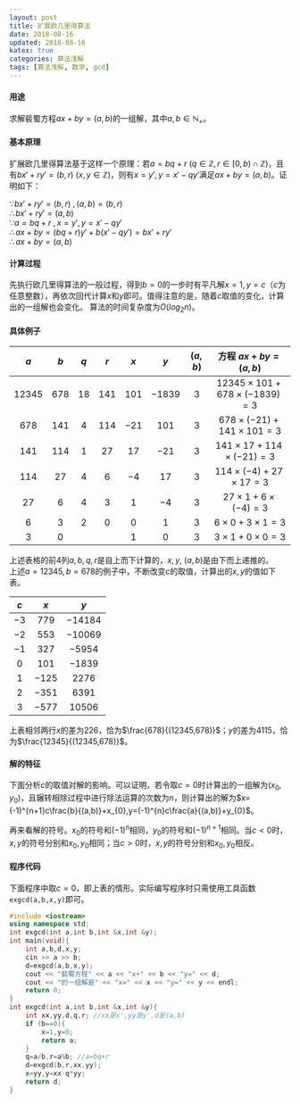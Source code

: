 ```yaml
---
layout: post
title: 扩展欧几里得算法
date: 2018-08-16
updated: 2018-08-16
katex: true
categories: 算法浅解
tags: [算法浅解, 数学, gcd]
---
```


#### 用途
求解裴蜀方程$ax+by=(a,b)$的一组解，其中$a,b\in \mathbb{N_{+}}$。

<!-- more -->
#### 基本原理
扩展欧几里得算法基于这样一个原理：若$a=bq+r\ (q\in \mathbb{Z},r\in [0,b) \cap \mathbb{Z})$，且有$bx'+ry'=(b,r)\ (x,y\in \mathbb{Z})$，则有$x=y',y=x'-qy'$满足$ax+by=(a,b)$。证明如下：

$\because bx'+ry'=(b,r)\ , (a,b)=(b,r)$  
$\therefore bx'+ry'=(a,b)$  
$\because a=bq+r\ ,x=y',y=x'-qy'$  
$\therefore ax+by=(bq+r)y'+b(x'-qy')=bx'+ry'$  
$\therefore ax+by=(a,b)$  
#### 计算过程
先执行欧几里得算法的一般过程，得到$b=0$的一步时有平凡解$x=1,y=c$（$c$为任意整数），再依次回代计算$x$和$y$即可。值得注意的是，随着$c$取值的变化，计算出的一组解也会变化。
算法的时间复杂度为$O(log_{2} n)$。
#### 具体例子

|$a$   |$b$   |$q$   |$r$   |$x$   |$y$   |$(a,b)$ |方程 $ax+by=(a,b)$|
|:--:|:--:|:--:|:--:|:--:|:--:|:--:|:--:|
|$12345$|$678$|$18$|$141$|$101$|$-1839$|$3$|$12345\times 101+678\times (-1839)=3$|
|$678$|$141$|$4$|$114$|$-21$|$101$|$3$|$678\times(-21)+141\times101=3$|
|$141$|$114$|$1$|$27$|$17$|$-21$|$3$|$141\times 17+114\times (-21)=3$|
|$114$|$27$|$4$|$6$|$-4$|$17$|$3$|$114\times (-4)+27\times 17=3$|
|$27$|$6$|$4$|$3$|$1$|$-4$|$3$|$27\times 1+6\times (-4)=3$|
|$6$|$3$|$2$|$0$|$0$|$1$|$3$|$6\times 0+3\times 1=3$|
|$3$|$0$| | |$1$|$0$|$3$|$3\times 1+0\times 0=3$|

上述表格的前$4$列$a,b,q,r$是自上而下计算的，$x,y,\ (a,b)$是由下而上递推的。  
上述$a=12345,b=678$的例子中，不断改变$c$的取值，计算出的$x,y$的值如下表。  

|$c$|$x$|$y$|
|:--:|:--:|:--:|
|$-3$|$779$|$-14184$|
|$-2$|$553$|$-10069$|
|$-1$|$327$|$-5954$|
|$0$|$101$|$-1839$|
|$1$|$-125$|$2276$|
|$2$|$-351$|$6391$|
|$3$|$-577$|$10506$|
上表相邻两行$x$的差为$226$，恰为$\frac{678}{(12345,678)}$；$y$的差为$4115$，恰为$\frac{12345}{(12345,678)}$。

#### 解的特征

下面分析$c$的取值对解的影响。可以证明，若令取$c=0$时计算出的一组解为$(x_{0},y_{0})$，且辗转相除过程中进行除法运算的次数为$n$，则计算出的解为$x=(-1)^{n+1}c\frac{b}{(a,b)}+x_{0},y=(-1)^{n}c\frac{a}{(a,b)}+y_{0}$。

再来看解的符号。$x_{0}$的符号和$(-1)^{n}$相同，$y_{0}$的符号和$(-1)^{n+1}$相同。当$c<0$时，$x,y$的符号分别和$x_{0},y_{0}$相同；当$c>0$时，$x,y$的符号分别和$x_{0},y_{0}$相反。

#### 程序代码
下面程序中取$c=0$，即上表的情形。实际编写程序时只需使用工具函数`exgcd(a,b,x,y)`即可。

```cpp
#include <iostream>
using namespace std;
int exgcd(int a,int b,int &x,int &y);
int main(void){
    int a,b,d,x,y;
    cin >> a >> b;
    d=exgcd(a,b,x,y);
    cout << "裴蜀方程" << a << "x+" << b << "y=" << d;
    cout << "的一组解是" << "x=" << x << "y=" << y << endl; 
    return 0;
}
int exgcd(int a,int b,int &x,int &y){
    int xx,yy,d,q,r; //xx是x',yy是y',d是(a,b)
    if (b==0){
        x=1,y=0;
        return a;
    }
    q=a/b,r=a%b; //a=bq+r
    d=exgcd(b,r,xx,yy);
    x=yy,y=xx-q*yy;
    return d;
}
```